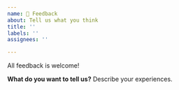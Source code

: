 ```yaml
---
name: 🙏 Feedback
about: Tell us what you think
title: ''
labels: ''
assignees: ''

---
```


All feedback is welcome! 

**What do you want to tell us?**
Describe your experiences.


